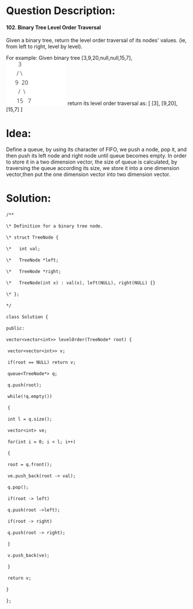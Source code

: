 # Question Description:

#### 102. Binary Tree Level Order Traversal

Given a binary tree, return the level order traversal of its nodes' values. (ie, from left to right, level by level).

For example:
Given binary tree [3,9,20,null,null,15,7],
![TreeExample](TreeExample.png)
return its level order traversal as:
[
  [3],
  [9,20],
  [15,7]
]

# Idea:

Define a queue, by using its character of FIFO, we push a node, pop it, and then push its left node and right node until queue becomes empty. In order to store it in a two dimension vector, the size of queue is calculated, by traversing the queue according its size, we store it into a  one dimension vector,then put the one dimension vector into two dimension vector.  

# Solution:

`/**`

 `\* Definition for a binary tree node.`

 `\* struct TreeNode {`

 `\*   int val;`

 `\*   TreeNode *left;`

 `\*   TreeNode *right;`

 `\*   TreeNode(int x) : val(x), left(NULL), right(NULL) {}`

 `\* };`

 `*/`

`class Solution {`

`public:`

  `vector<vector<int>> levelOrder(TreeNode* root) {`    

​    `vector<vector<int>> v;`

​    `if(root == NULL) return v;`

​    `queue<TreeNode*> q;`

​    `q.push(root);`

​    `while(!q.empty())`

​    `{`

​     `int l = q.size();` 

​     `vector<int> ve;`   

​     `for(int i = 0; i < l; i++)`

​     `{`        

​       `root = q.front();`

​       `ve.push_back(root -> val);`

​       `q.pop();`

​       `if(root -> left)`

​        `q.push(root ->left);` 

​       `if(root -> right)`

​        `q.push(root -> right);`

​     `}`

​     `v.push_back(ve);`            

​    `}`

​    `return v;`

  `}`

`};`